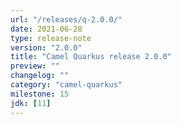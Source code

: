 ```yaml
---
url: "/releases/q-2.0.0/"
date: 2021-06-28
type: release-note
version: "2.0.0"
title: "Camel Quarkus release 2.0.0"
preview: ""
changelog: ""
category: "camel-quarkus"
milestone: 15
jdk: [11]
---
```

